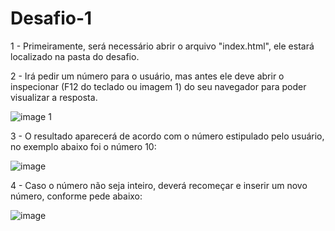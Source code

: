 # Desafio-1

1 - Primeiramente, será necessário abrir o arquivo "index.html", ele estará localizado na pasta do desafio.

2 - Irá pedir um número para o usuário, mas antes ele deve abrir o inspecionar (F12 do teclado ou imagem 1) do seu navegador para poder visualizar a resposta. 

![image 1](https://github.com/mathbueeno/Desafio-1/assets/105457300/37a0229e-6fc3-44b3-9537-2ad067164d76)


3 - O resultado aparecerá de acordo com o número estipulado pelo usuário, no exemplo abaixo foi o número 10:

![image](https://github.com/mathbueeno/Desafio-1/assets/105457300/289e456e-9b25-4094-af46-3d43d8662f48)


4 - Caso o número não seja inteiro, deverá recomeçar e inserir um novo número, conforme pede abaixo:

![image](https://github.com/mathbueeno/Desafio-1/assets/105457300/f547622d-31b1-4c7b-85a5-b96fe9f808ba)


